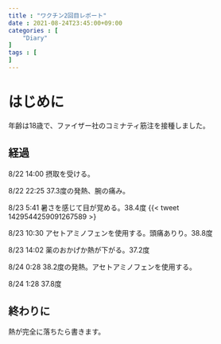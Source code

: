 ```yaml
---
title : "ワクチン2回目レポート"
date : 2021-08-24T23:45:00+09:00
categories : [
    "Diary"
]
tags : [
]
---
```

# はじめに
年齢は18歳で、ファイザー社のコミナティ筋注を接種しました。

## 経過
8/22 14:00 摂取を受ける。

8/22 22:25 37.3度の発熱、腕の痛み。

8/23 5:41 暑さを感じて目が覚める。38.4度
{{< tweet 1429544259091267589 >}



8/23 10:30 アセトアミノフェンを使用する。頭痛ありり。38.8度

8/23 14:02 薬のおかげか熱が下がる。37.2度

8/24 0:28 38.2度の発熱。アセトアミノフェンを使用する。

8/24 1:28 37.8度

## 終わりに
熱が完全に落ちたら書きます。
